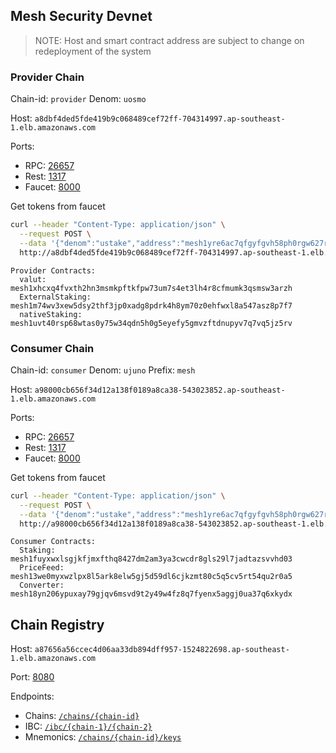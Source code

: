 ## Mesh Security Devnet

> NOTE: Host and smart contract address are subject to change on redeployment of the system

### Provider Chain

Chain-id: `provider`
Denom: `uosmo`

Host: `a8dbf4ded5fde419b9c068489cef72ff-704314997.ap-southeast-1.elb.amazonaws.com`

Ports:
* RPC: [26657](http://a8dbf4ded5fde419b9c068489cef72ff-704314997.ap-southeast-1.elb.amazonaws.com:26657/status)
* Rest: [1317](http://a8dbf4ded5fde419b9c068489cef72ff-704314997.ap-southeast-1.elb.amazonaws.com:1317)
* Faucet: [8000](http://a8dbf4ded5fde419b9c068489cef72ff-704314997.ap-southeast-1.elb.amazonaws.com:8000)

Get tokens from faucet
```bash
curl --header "Content-Type: application/json" \
  --request POST \
  --data '{"denom":"ustake","address":"mesh1yre6ac7qfgyfgvh58ph0rgw627rhw766y430qq"}' \
  http://a8dbf4ded5fde419b9c068489cef72ff-704314997.ap-southeast-1.elb.amazonaws.com:8000/credit
```

```
Provider Contracts:
  valut: mesh1xhcxq4fvxth2hn3msmkpftkfpw73um7s4et3lh4r8cfmumk3qsmsw3arzh
  ExternalStaking: mesh1m74wv3xew5dsy2thf3jp0xadg8pdrk4h8ym70z0ehfwxl8a547asz8p7f7
  nativeStaking: mesh1uvt40rsp68wtas0y75w34qdn5h0g5eyefy5gmvzftdnupyv7q7vq5jz5rv
```

### Consumer Chain

Chain-id: `consumer`
Denom: `ujuno`
Prefix: `mesh`

Host: `a98000cb656f34d12a138f0189a8ca38-543023852.ap-southeast-1.elb.amazonaws.com`

Ports:
* RPC: [26657](http://a98000cb656f34d12a138f0189a8ca38-543023852.ap-southeast-1.elb.amazonaws.com:26657/status)
* Rest: [1317](http://a98000cb656f34d12a138f0189a8ca38-543023852.ap-southeast-1.elb.amazonaws.com:1317/status)
* Faucet: [8000](http://a98000cb656f34d12a138f0189a8ca38-543023852.ap-southeast-1.elb.amazonaws.com:8000/status)

Get tokens from faucet
```bash
curl --header "Content-Type: application/json" \
  --request POST \
  --data '{"denom":"ustake","address":"mesh1yre6ac7qfgyfgvh58ph0rgw627rhw766y430qq"}' \
  http://a98000cb656f34d12a138f0189a8ca38-543023852.ap-southeast-1.elb.amazonaws.com:8000/credit
```

```
Consumer Contracts:
  Staking: mesh1fuyxwxlsgjkfjmxfthq8427dm2am3ya3cwcdr8gls29l7jadtazsvvhd03
  PriceFeed: mesh13we0myxwzlpx8l5ark8elw5gj5d59dl6cjkzmt80c5q5cv5rt54qu2r0a5
  Converter: mesh18yn206ypuxay79gjqv6msvd9t2y49w4fz8q7fyenx5aggj0ua37q6xkydx
```

## Chain Registry

Host: `a87656a56ccec4d06aa33db894dff957-1524822698.ap-southeast-1.elb.amazonaws.com`

Port: [8080](http://a87656a56ccec4d06aa33db894dff957-1524822698.ap-southeast-1.elb.amazonaws.com:8080/chains)

Endpoints:
* Chains: [`/chains/{chain-id}`](http://a87656a56ccec4d06aa33db894dff957-1524822698.ap-southeast-1.elb.amazonaws.com:8080/chains/provider)
* IBC: [`/ibc/{chain-1}/{chain-2}`](http://a87656a56ccec4d06aa33db894dff957-1524822698.ap-southeast-1.elb.amazonaws.com:8080/ibc/provider/consumer)
* Mnemonics: [`/chains/{chain-id}/keys`](http://a87656a56ccec4d06aa33db894dff957-1524822698.ap-southeast-1.elb.amazonaws.com:8080/chains/provider/keys)
